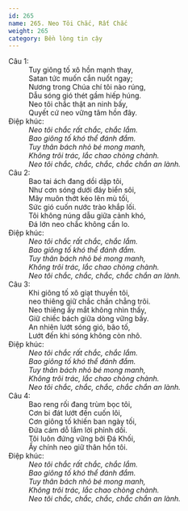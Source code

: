 ```yaml
---
id: 265
name: 265. Neo Tôi Chắc, Rất Chắc
weight: 265
category: Bền lòng tin cậy
---
```

<dl><dt>Câu 1:</dt><dd data-verse="1">Tuy giông tố xô hồn mạnh thay, <br/>Satan tức muốn cắn nuốt ngay; <br/>Nương trong Chúa chí tôi nào rúng, <br/>Dẫu sóng gió thét gầm hiếp húng. <br/>Neo tôi chắc thật an ninh bấy, <br/>Quyết cứ neo vững tâm hồn đây. </dd><dt>Điệp khúc:</dt><dd data-chorus="1"><em>Neo tôi chắc rất chắc, chắc lắm. <br/>Bao giông tố khó thể đánh đắm. <br/>Tuy thân bách nhỏ bé mong manh, <br/>Không trôi trác, lắc chao chòng chành. <br/>Neo tôi chắc, chắc, chắc, chắc chắn an lành. </em></dd><dt>Câu 2:</dt><dd data-verse="2">Bao tai ách đang dồi dập tôi, <br/>Như cơn sóng dưới đáy biển sôi, <br/>Mây muôn thớt kéo lên mù tối, <br/>Sức gió cuốn nước trào khắp lối. <br/>Tôi không núng dẫu giữa cảnh khó, <br/>Đá lớn neo chắc không cần lo. </dd><dt>Điệp khúc:</dt><dd data-chorus="1"><em>Neo tôi chắc rất chắc, chắc lắm. <br/>Bao giông tố khó thể đánh đắm. <br/>Tuy thân bách nhỏ bé mong manh, <br/>Không trôi trác, lắc chao chòng chành. <br/>Neo tôi chắc, chắc, chắc, chắc chắn an lành. </em></dd><dt>Câu 3:</dt><dd data-verse="3">Khi giông tố xô giạt thuyền tôi, <br/>neo thiêng giữ chắc chắn chẳng trôi. <br/>Neo thiêng ấy mắt không nhìn thấy, <br/>Giữ chiếc bách giữa dòng vững bấy. <br/>An nhiên lướt sóng gió, bão tố, <br/>Lướt đến khi sóng không còn nhô. </dd><dt>Điệp khúc:</dt><dd data-chorus="1"><em>Neo tôi chắc rất chắc, chắc lắm. <br/>Bao giông tố khó thể đánh đắm. <br/>Tuy thân bách nhỏ bé mong manh, <br/>Không trôi trác, lắc chao chòng chành. <br/>Neo tôi chắc, chắc, chắc, chắc chắn an lành. </em></dd><dt>Câu 4:</dt><dd data-verse="4">Bao reng rối đang trùm bọc tôi, <br/>Cơn bi đát lướt đến cuốn lôi, <br/>Cơn giông tố khiến ban ngày tối, <br/>Đứa cám dỗ lắm lời phỉnh dối. <br/>Tôi luôn đứng vững bởi Đá Khối, <br/>Ấy chính neo giữ thân hồn tôi. </dd><dt>Điệp khúc:</dt><dd data-chorus="1"><em>Neo tôi chắc rất chắc, chắc lắm. <br/>Bao giông tố khó thể đánh đắm. <br/>Tuy thân bách nhỏ bé mong manh, <br/>Không trôi trác, lắc chao chòng chành. <br/>Neo tôi chắc, chắc, chắc, chắc chắn an lành. </em></dd></dl>
